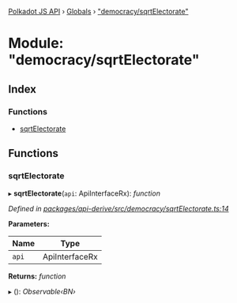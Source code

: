 [Polkadot JS API](../README.md) › [Globals](../globals.md) › ["democracy/sqrtElectorate"](_democracy_sqrtelectorate_.md)

# Module: "democracy/sqrtElectorate"

## Index

### Functions

* [sqrtElectorate](_democracy_sqrtelectorate_.md#sqrtelectorate)

## Functions

###  sqrtElectorate

▸ **sqrtElectorate**(`api`: ApiInterfaceRx): *function*

*Defined in [packages/api-derive/src/democracy/sqrtElectorate.ts:14](https://github.com/polkadot-js/api/blob/0e18fdbccc/packages/api-derive/src/democracy/sqrtElectorate.ts#L14)*

**Parameters:**

Name | Type |
------ | ------ |
`api` | ApiInterfaceRx |

**Returns:** *function*

▸ (): *Observable‹BN›*
